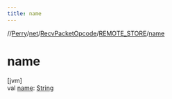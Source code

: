 ```yaml
---
title: name
---
```

//[Perry](../../../../index.html)/[net](../../index.html)/[RecvPacketOpcode](../index.html)/[REMOTE_STORE](index.html)/[name](name.html)



# name



[jvm]\
val [name](name.html): [String](https://kotlinlang.org/api/latest/jvm/stdlib/kotlin/-string/index.html)




